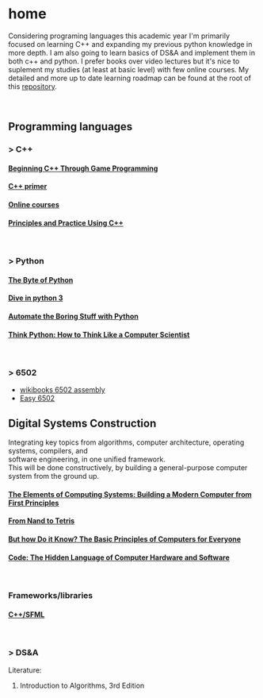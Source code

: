 # home
Considering programing languages this academic year I'm primarily focused on learning C++ and expanding my previous python knowledge in more depth. I am also going to learn basics of DS&A and implement them in both c++ and python. I prefer books over video lectures but it's nice to suplement my studies (at least at basic level) with few online courses. My detailed and more up to date learning roadmap can be found at the root of this [repository](https://github.com/frainfreeze/studying/blob/master/roadmap.txt).

<br>

## Programming languages

### > C++

#### [Beginning C++ Through Game Programming](C++/beginnigC++TGP#beginning-c-through-game-programming)

#### [C++ primer](C++/c++primer#c-primer-5-c1114)

#### [Online courses](C++/online-courses#edx-microsoft-dev210x---introduction-to-c)

#### [Principles and Practice Using C++](C++/principles-and-practice-using-c++#programming----principles-and-practice-using-c)


<br>

### > Python

#### [The Byte of Python](python/byteofpython#a-byte-of-python)

#### [Dive in python 3](python/diveinpython#dive-into-python)

#### [Automate the Boring Stuff with Python](python/pythonautomating#automate-the-boring-stuff-with-python)

#### [Think Python: How to Think Like a Computer Scientist](python/thinksCSpython)

<br>

### > 6502
- [wikibooks 6502 assembly](https://en.wikibooks.org/wiki/6502_Assembly)
- [Easy 6502](https://skilldrick.github.io/easy6502/)


## Digital Systems Construction
Integrating key  topics  from  algorithms, computer 
architecture, operating  systems, compilers,  and  
software  engineering, in one unified framework.    
This will be done constructively, by building a 
general-purpose computer system from the ground up. 

#### [The Elements of Computing Systems: Building a Modern Computer from First Principles](fromNand2tetris/TEOCS)

#### [From Nand to Tetris](fromNand2tetris/nand2tetris)

#### [But how Do it Know? The Basic Principles of Computers for Everyone]()

#### [Code: The Hidden Language of Computer Hardware and Software]()

<br>

### Frameworks/libraries

#### [C++/SFML](C++/sfml)


<br>

### > DS&A
Literature:
1. Introduction to Algorithms, 3rd Edition

<!-- 
<br>


### > clojure
Literature:

1. [Clojure for the Brave and True](https://www.braveclojure.com/clojure-for-the-brave-and-true/).
2. Clojure in Action, Amit Rathore, 2011.
3. Practical Clojure, L. VanderHart, S. Sierra, 2010.

Other:

> [Clojure-Resources](https://github.com/matthiasn/Clojure-Resources)
> http://clojure-doc.org/

<br>

### > Lua
Literature: 
-->